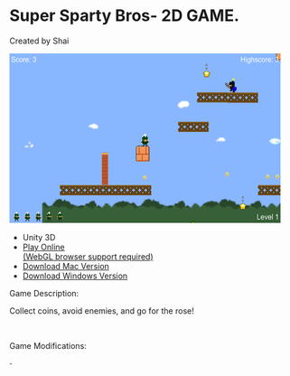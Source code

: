 <!DOCTYPE html>
<html>
  <head>
    <meta content="text/html; charset=UTF-8" http-equiv="content-type">
   
</head>
  <body>
    <h1>Super Sparty Bros- 2D GAME.</h1>
    <p>Created by Shai</p>
    <img src="screenshot.png" alt="" class="image-border" height="300" width="480">
    <ul class="menu">
      <li>Unity 3D<br>
      </li>
      <li><a href="WebGL/index.html" class="menuButton">Play Online <br>
          (WebGL browser support required)</a></li>
      <li><a href="Mac.zip" class="menuButton">Download Mac Version</a></li>
      <li><a href="Windows.zip" class="menuButton">Download Windows Version</a></li>
      <!--
      <li><a  href="http://itunes.com/apps/APPNAME" class="menuButton">Download iOS Version</a></li>      <li><a  href="https://play.google.com/store/apps/details?id=APPBUNDLEID" class="menuButton">Download Android Version</a></li>
      -->
    </ul>
    <div class="modifications">
      <p>Game Description:</p>
      <p>Collect coins, avoid enemies, and go for the rose!</p>
    </div>
    <br>
    <div class="modifications">
      <p>Game Modifications:</p>
      <ol>
      </ol>
      <span style="color: rgb(55, 58, 60); font-family: OpenSans, Arial, sans-serif; font-size: 14px; font-style: normal; font-variant-ligatures: normal; font-variant-caps: normal; font-weight: normal; letter-spacing: normal; orphans: 2; text-align: start; text-indent: 0px; text-transform: none; white-space: pre-line; widows: 2; word-spacing: 0px; -webkit-text-stroke-width: 0px; background-color: rgb(250, 250, 250); display: inline !important; float: none;">-
</span>
      <ol>
      </ol>
    </div>
   
  </body>
</html>
